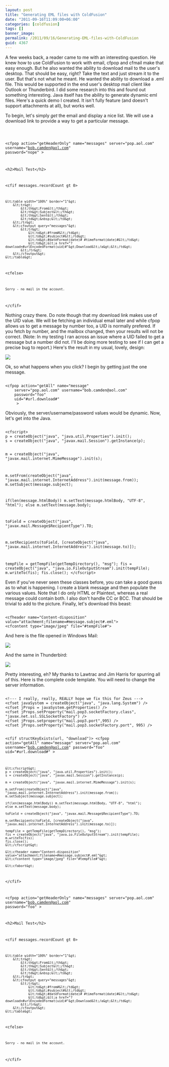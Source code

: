 ```yaml
---
layout: post
title: "Generating EML files with ColdFusion"
date: "2011-09-16T11:09:00+06:00"
categories: [coldfusion]
tags: []
banner_image: 
permalink: /2011/09/16/Generating-EML-files-with-ColdFusion
guid: 4367
---
```


A few weeks back, a reader came to me with an interesting question. He knew how to use ColdFusion to work with email, cfpop and cfmail make that easy enough. But he also wanted the ability to download mail to the user's desktop. That should be easy, right? Take the text and just stream it to the user. But that's not what he meant. He wanted the ability to download a .eml file. This would be supported in the end user's desktop mail client like Outlook or Thunderbird. I did some research into this and found out something interesting. Java itself has the ability to generate dynamic eml files. Here's a quick demo I created. It isn't fully feature (and doesn't support attachments at all), but works well.
<!--more-->
<p>

To begin, let's simply <i>get</i> the email and display a nice list. We will use a download link to provide a way to get a particular message.

<p>

<code>

&lt;cfpop action="getHeaderOnly" name="messages" 
		server="pop.aol.com" username="bob.camden@aol.com"
		password="nope" &gt;

&lt;h2&gt;Mail Test&lt;/h2&gt;

&lt;cfif messages.recordCount gt 0&gt;

	&lt;table width="100%" border="1"&gt;
		&lt;tr&gt;
			&lt;th&gt;From&lt;/th&gt;
			&lt;th&gt;Subject&lt;/th&gt;
			&lt;th&gt;Sent&lt;/th&gt;
			&lt;td&gt;&nbsp;&lt;/td&gt;
		&lt;/tr&gt;
		&lt;cfoutput query="messages"&gt;
			&lt;tr&gt;
				&lt;td&gt;#from#&lt;/td&gt;
				&lt;td&gt;#subject#&lt;/td&gt;
				&lt;td&gt;#dateFormat(date)# #timeFormat(date)#&lt;/td&gt;
				&lt;td&gt;&lt;a href="?download=#urlEncodedFormat(uid)#"&gt;Download&lt;/a&gt;&lt;/td&gt;
			&lt;/tr&gt;
		&lt;/cfoutput&gt;
	&lt;/table&gt;

&lt;cfelse&gt;

	Sorry - no mail in the account.

&lt;/cfif&gt;
</code>

<p>

Nothing crazy there. Do note though that my download link makes use of the UID value. We will be fetching an individual email later and while cfpop allows us to get a message by number too, a UID is normally prefered. If you fetch by number, and the mailbox changed, then your results will not be correct. (Note: In my testing I ran across an issue where a UID failed to get a message but a number did not. I'll be doing more testing to see if I can get a precise bug to report.) Here's the result in my usual, lovely, design:

<p>

<img src="https://static.raymondcamden.com/images/ScreenClip185.png" />

<p>

Ok, so what happens when you click? I begin by getting just the one message.

<p>

<code>
&lt;cfpop action="getAll" name="message" 
	server="pop.aol.com" username="bob.camden@aol.com"
	password="foo"
	uid="#url.download#"
	 &gt;
</code>

<p>

Obviously, the server/username/password values would be dynamic. Now, let's get into the Java.

<p>

<code>
&lt;cfscript&gt;
p = createObject("java", "java.util.Properties").init();
s = createObject("java", "javax.mail.Session").getInstance(p);
	
m = createObject("java", "javax.mail.internet.MimeMessage").init(s);

m.setFrom(createObject("java", "javax.mail.internet.InternetAddress").init(message.from));
m.setSubject(message.subject);

if(len(message.htmlBody)) m.setText(message.htmlBody, "UTF-8", "html");
else m.setText(message.body);

toField = createObject("java", "javax.mail.Message$RecipientType").TO;

m.setRecipients(toField, [createObject("java", "javax.mail.internet.InternetAddress").init(message.to)]);

tempFile = getTempFile(getTempDirectory(), "msg");
fis = createObject("java", "java.io.FileOutputStream").init(tempFile);
m.writeTo(fis);
fis.close();
&lt;/cfscript&gt;
</code>

<p>

Even if you've never seen these classes before, you can take a good guess as to what is happening. I create a blank message and then populate the various values. Note that I do only HTML or Plaintext, whereas a real message could contain both. I also don't handle CC or BCC. That should be trivial to add to the picture. Finally, let's download this beast:

<p>

<code>
&lt;cfheader name="Content-disposition" value="attachment;filename=#message.subject#.eml"&gt;
&lt;cfcontent type="image/jpeg" file="#tempFile#"&gt;
</code>

<p>

And here is the file opened in Windows Mail:

<p>

<img src="https://static.raymondcamden.com/images/cfjedi/ScreenClip186.png" />

<p>

And the same in Thunderbird:

<p>

<img src="https://static.raymondcamden.com/images/cfjedi/ScreenClip187.png" />

<p>

Pretty interesting, eh? My thanks to Lawtrac and Jim Harris for spurring all of this. Here is the complete code template. You will need to change the server information.

<p>

<code>
&lt;!--- I really, really, REALLY hope we fix this for Zeus ---&gt;
&lt;cfset javaSystem = createObject("java", "java.lang.System") /&gt;
&lt;cfset jProps = javaSystem.getProperties() /&gt;
&lt;cfset jProps.setProperty("mail.pop3.socketFactory.class", "javax.net.ssl.SSLSocketFactory") /&gt;
&lt;cfset jProps.setproperty("mail.pop3.port",995) /&gt;
&lt;cfset jProps.setProperty("mail.pop3.socketFactory.port", 995) /&gt;

&lt;cfif structKeyExists(url, "download")&gt;
	&lt;cfpop action="getAll" name="message" 
		server="pop.aol.com" username="bob.camden@aol.com"
		password="foo"
		uid="#url.download#"
		 &gt;

	&lt;cfscript&gt;
	p = createObject("java", "java.util.Properties").init();
	s = createObject("java", "javax.mail.Session").getInstance(p);
	
	m = createObject("java", "javax.mail.internet.MimeMessage").init(s);

	m.setFrom(createObject("java", "javax.mail.internet.InternetAddress").init(message.from));
	m.setSubject(message.subject);

	if(len(message.htmlBody)) m.setText(message.htmlBody, "UTF-8", "html");
	else m.setText(message.body);

	toField = createObject("java", "javax.mail.Message$RecipientType").TO;

	m.setRecipients(toField, [createObject("java", "javax.mail.internet.InternetAddress").init(message.to)]);

	tempFile = getTempFile(getTempDirectory(), "msg");
	fis = createObject("java", "java.io.FileOutputStream").init(tempFile);
	m.writeTo(fis);
	fis.close();
	&lt;/cfscript&gt;

	&lt;cfheader name="Content-disposition" value="attachment;filename=#message.subject#.eml"&gt;
	&lt;cfcontent type="image/jpeg" file="#tempFile#"&gt;

	&lt;cfabort&gt;
&lt;/cfif&gt;

&lt;cfpop action="getHeaderOnly" name="messages" 
		server="pop.aol.com" username="bob.camden@aol.com"
		password="foo" &gt;

&lt;h2&gt;Mail Test&lt;/h2&gt;

&lt;cfif messages.recordCount gt 0&gt;

	&lt;table width="100%" border="1"&gt;
		&lt;tr&gt;
			&lt;th&gt;From&lt;/th&gt;
			&lt;th&gt;Subject&lt;/th&gt;
			&lt;th&gt;Sent&lt;/th&gt;
			&lt;td&gt;&nbsp;&lt;/td&gt;
		&lt;/tr&gt;
		&lt;cfoutput query="messages"&gt;
			&lt;tr&gt;
				&lt;td&gt;#from#&lt;/td&gt;
				&lt;td&gt;#subject#&lt;/td&gt;
				&lt;td&gt;#dateFormat(date)# #timeFormat(date)#&lt;/td&gt;
				&lt;td&gt;&lt;a href="?download=#urlEncodedFormat(uid)#"&gt;Download&lt;/a&gt;&lt;/td&gt;
			&lt;/tr&gt;
		&lt;/cfoutput&gt;
	&lt;/table&gt;

&lt;cfelse&gt;

	Sorry - no mail in the account.

&lt;/cfif&gt;
</code>